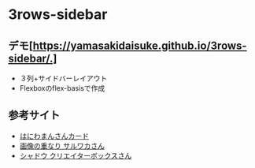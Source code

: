 # 3rows-sidebar
## デモ[https://yamasakidaisuke.github.io/3rows-sidebar/.]
* ３列+サイドバーレイアウト
* Flexboxのflex-basisで作成
## 参考サイト
* [はにわまんさんカード](https://haniwaman.com/parts/parts-3848/)
* [画像の重なり サルワカさん](https://saruwakakun.com/html-css/reference/image-text)
* [シャドウ クリエイターボックスさん](https://www.webcreatorbox.com/tech/shadow)